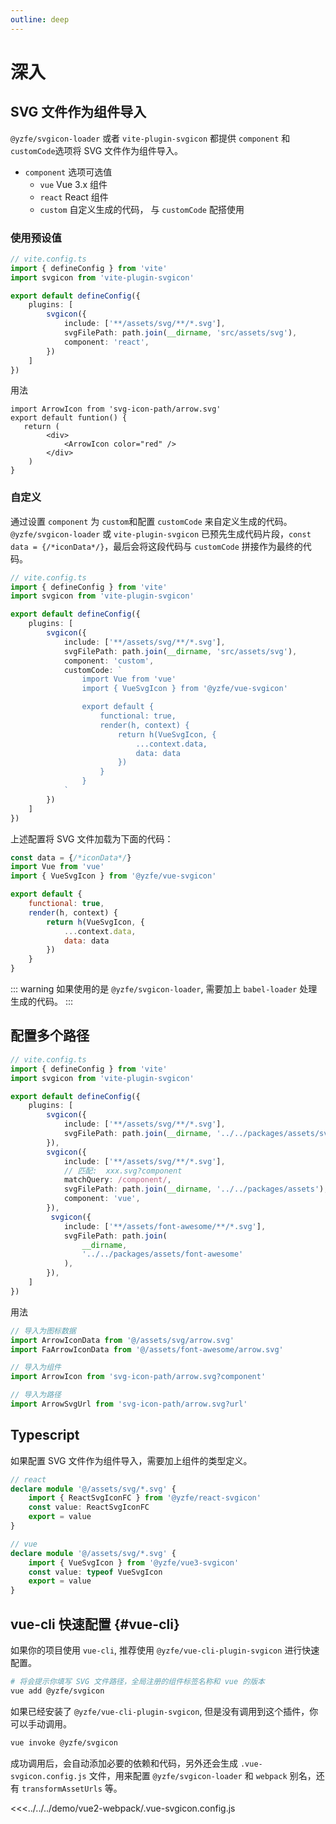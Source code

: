 ```yaml
---
outline: deep
---
```

# 深入

## SVG 文件作为组件导入
`@yzfe/svgicon-loader` 或者 `vite-plugin-svgicon` 都提供 `component` 和 `customCode`选项将 SVG 文件作为组件导入。

- `component` 选项可选值
    - `vue` Vue 3.x 组件
    - `react` React 组件
    - `custom` 自定义生成的代码， 与 `customCode` 配搭使用

### 使用预设值
```ts
// vite.config.ts
import { defineConfig } from 'vite'
import svgicon from 'vite-plugin-svgicon'

export default defineConfig({
    plugins: [
        svgicon({
            include: ['**/assets/svg/**/*.svg'],
            svgFilePath: path.join(__dirname, 'src/assets/svg'),
            component: 'react',
        })
    ]
})
```

用法
```tsx
import ArrowIcon from 'svg-icon-path/arrow.svg'
export default funtion() {
   return (
        <div>
            <ArrowIcon color="red" />
        </div>
    )
}
```

### 自定义
通过设置 `component` 为 `custom`和配置 `customCode` 来自定义生成的代码。`@yzfe/svgicon-loader` 或 `vite-plugin-svgicon` 已预先生成代码片段，`const data = {/*iconData*/}`，最后会将这段代码与 `customCode` 拼接作为最终的代码。

```ts
// vite.config.ts
import { defineConfig } from 'vite'
import svgicon from 'vite-plugin-svgicon'

export default defineConfig({
    plugins: [
        svgicon({
            include: ['**/assets/svg/**/*.svg'],
            svgFilePath: path.join(__dirname, 'src/assets/svg'),
            component: 'custom',
            customCode: `
                import Vue from 'vue'
                import { VueSvgIcon } from '@yzfe/vue-svgicon'

                export default {
                    functional: true,
                    render(h, context) {
                        return h(VueSvgIcon, {
                            ...context.data,
                            data: data
                        })
                    }
                }
            `
        })
    ]
})
```
上述配置将 SVG 文件加载为下面的代码：
```js
const data = {/*iconData*/}
import Vue from 'vue'
import { VueSvgIcon } from '@yzfe/vue-svgicon'

export default {
    functional: true,
    render(h, context) {
        return h(VueSvgIcon, {
            ...context.data,
            data: data
        })
    }
}
```

::: warning
如果使用的是 `@yzfe/svgicon-loader`, 需要加上 `babel-loader` 处理生成的代码。
:::

## 配置多个路径
```ts
// vite.config.ts
import { defineConfig } from 'vite'
import svgicon from 'vite-plugin-svgicon'

export default defineConfig({
    plugins: [
        svgicon({
            include: ['**/assets/svg/**/*.svg'],
            svgFilePath: path.join(__dirname, '../../packages/assets/svg'),
        }),
        svgicon({
            include: ['**/assets/svg/**/*.svg'],
            // 匹配:  xxx.svg?component
            matchQuery: /component/,
            svgFilePath: path.join(__dirname, '../../packages/assets'),
            component: 'vue',
        }),
         svgicon({
            include: ['**/assets/font-awesome/**/*.svg'],
            svgFilePath: path.join(
                __dirname,
                '../../packages/assets/font-awesome'
            ),
        }),
    ]
})
```

用法
```ts
// 导入为图标数据
import ArrowIconData from '@/assets/svg/arrow.svg'
import FaArrowIconData from '@/assets/font-awesome/arrow.svg'

// 导入为组件
import ArrowIcon from 'svg-icon-path/arrow.svg?component'

// 导入为路径
import ArrowSvgUrl from 'svg-icon-path/arrow.svg?url'
```

## Typescript
如果配置 SVG 文件作为组件导入，需要加上组件的类型定义。

```ts
// react
declare module '@/assets/svg/*.svg' {
    import { ReactSvgIconFC } from '@yzfe/react-svgicon'
    const value: ReactSvgIconFC
    export = value
}

// vue
declare module '@/assets/svg/*.svg' {
    import { VueSvgIcon } from '@yzfe/vue3-svgicon'
    const value: typeof VueSvgIcon
    export = value
}
```

## vue-cli 快速配置 {#vue-cli}
如果你的项目使用 `vue-cli`, 推荐使用 `@yzfe/vue-cli-plugin-svgicon` 进行快速配置。

```bash
# 将会提示你填写 SVG 文件路径，全局注册的组件标签名称和 vue 的版本
vue add @yzfe/svgicon
```

如果已经安装了 `@yzfe/vue-cli-plugin-svgicon`, 但是没有调用到这个插件，你可以手动调用。
```bash
vue invoke @yzfe/svgicon
```

成功调用后，会自动添加必要的依赖和代码，另外还会生成 `.vue-svgicon.config.js` 文件，用来配置 `@yzfe/svgicon-loader` 和 `webpack` 别名，还有 `transformAssetUrls` 等。

<<<../../../demo/vue2-webpack/.vue-svgicon.config.js
